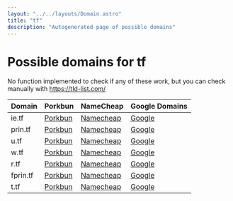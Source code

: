```yaml
---
layout: "../../layouts/Domain.astro"
title: "tf"
description: "Autogenerated page of possible domains"
---
```



# Possible domains for tf

No function implemented to check if any of these work, but you can check manually with https://tld-list.com/

| Domain | Porkbun | NameCheap | Google Domains |
|---|---|---|---|
| ie.tf | [Porkbun](https://porkbun.com/checkout/search?prb=e814663da1&tlds=&idnLanguage=&search=search&q=ie.tf) | [Namecheap](https://www.namecheap.com/domains/registration/results/?domain=ie.tf) | [Google](https://domains.google.com/registrar/search?searchTerm=ie.tf) |
| prin.tf | [Porkbun](https://porkbun.com/checkout/search?prb=e814663da1&tlds=&idnLanguage=&search=search&q=prin.tf) | [Namecheap](https://www.namecheap.com/domains/registration/results/?domain=prin.tf) | [Google](https://domains.google.com/registrar/search?searchTerm=prin.tf) |
| u.tf | [Porkbun](https://porkbun.com/checkout/search?prb=e814663da1&tlds=&idnLanguage=&search=search&q=u.tf) | [Namecheap](https://www.namecheap.com/domains/registration/results/?domain=u.tf) | [Google](https://domains.google.com/registrar/search?searchTerm=u.tf) |
| w.tf | [Porkbun](https://porkbun.com/checkout/search?prb=e814663da1&tlds=&idnLanguage=&search=search&q=w.tf) | [Namecheap](https://www.namecheap.com/domains/registration/results/?domain=w.tf) | [Google](https://domains.google.com/registrar/search?searchTerm=w.tf) |
| r.tf | [Porkbun](https://porkbun.com/checkout/search?prb=e814663da1&tlds=&idnLanguage=&search=search&q=r.tf) | [Namecheap](https://www.namecheap.com/domains/registration/results/?domain=r.tf) | [Google](https://domains.google.com/registrar/search?searchTerm=r.tf) |
| fprin.tf | [Porkbun](https://porkbun.com/checkout/search?prb=e814663da1&tlds=&idnLanguage=&search=search&q=fprin.tf) | [Namecheap](https://www.namecheap.com/domains/registration/results/?domain=fprin.tf) | [Google](https://domains.google.com/registrar/search?searchTerm=fprin.tf) |
| t.tf | [Porkbun](https://porkbun.com/checkout/search?prb=e814663da1&tlds=&idnLanguage=&search=search&q=t.tf) | [Namecheap](https://www.namecheap.com/domains/registration/results/?domain=t.tf) | [Google](https://domains.google.com/registrar/search?searchTerm=t.tf) |

